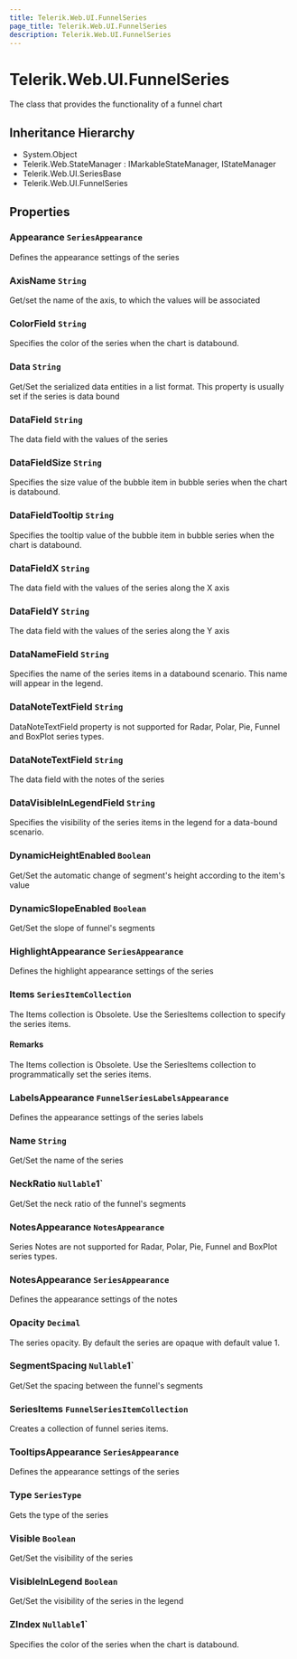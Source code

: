 ```yaml
---
title: Telerik.Web.UI.FunnelSeries
page_title: Telerik.Web.UI.FunnelSeries
description: Telerik.Web.UI.FunnelSeries
---
```


# Telerik.Web.UI.FunnelSeries

The class that provides the functionality of a funnel chart

## Inheritance Hierarchy

* System.Object
* Telerik.Web.StateManager : IMarkableStateManager, IStateManager
* Telerik.Web.UI.SeriesBase
* Telerik.Web.UI.FunnelSeries

## Properties

###  Appearance `SeriesAppearance`

Defines the appearance settings of the series

###  AxisName `String`

Get/set the name of the axis, to which the values will be associated

###  ColorField `String`

Specifies the color of the series when the chart is databound.

###  Data `String`

Get/Set the serialized data entities in a list format. This property is usually set if the series is data bound

###  DataField `String`

The data field with the values of the series

###  DataFieldSize `String`

Specifies the size value of the bubble item in bubble series when the chart is databound.

###  DataFieldTooltip `String`

Specifies the tooltip value of the bubble item in bubble series when the chart is databound.

###  DataFieldX `String`

The data field with the values of the series along the X axis

###  DataFieldY `String`

The data field with the values of the series along the Y axis

###  DataNameField `String`

Specifies the name of the series items in a databound scenario. This name will appear in the legend.

###  DataNoteTextField `String`

DataNoteTextField property is not supported for Radar, Polar, Pie, Funnel and BoxPlot series types.

###  DataNoteTextField `String`

The data field with the notes of the series

###  DataVisibleInLegendField `String`

Specifies the visibility of the series items in the legend for a data-bound scenario.

###  DynamicHeightEnabled `Boolean`

Get/Set the automatic change of segment's height according to the item's value

###  DynamicSlopeEnabled `Boolean`

Get/Set the slope of funnel's segments

###  HighlightAppearance `SeriesAppearance`

Defines the highlight appearance settings of the series

###  Items `SeriesItemCollection`

The Items collection is Obsolete. Use the SeriesItems collection to specify the series items.

#### Remarks
The Items collection is Obsolete. Use the SeriesItems collection to programmatically set the series items.

###  LabelsAppearance `FunnelSeriesLabelsAppearance`

Defines the appearance settings of the series labels

###  Name `String`

Get/Set the name of the series

###  NeckRatio `Nullable`1`

Get/Set the neck ratio of the funnel's segments

###  NotesAppearance `NotesAppearance`

Series Notes are not supported for Radar, Polar, Pie, Funnel and BoxPlot series types.

###  NotesAppearance `SeriesAppearance`

Defines the appearance settings of the notes

###  Opacity `Decimal`

The series opacity. By default the series are opaque with default value 1.

###  SegmentSpacing `Nullable`1`

Get/Set the spacing between the funnel's segments

###  SeriesItems `FunnelSeriesItemCollection`

Creates a collection of funnel series items.

###  TooltipsAppearance `SeriesAppearance`

Defines the appearance settings of the series

###  Type `SeriesType`

Gets the type of the series

###  Visible `Boolean`

Get/Set the visibility of the series

###  VisibleInLegend `Boolean`

Get/Set the visibility of the series in the legend

###  ZIndex `Nullable`1`

Specifies the color of the series when the chart is databound.

